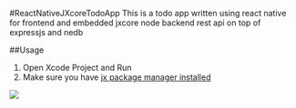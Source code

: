 #ReactNativeJXcoreTodoApp
This is a todo app written using react native 
for frontend and embedded jxcore node backend 
rest api on top of expressjs and nedb

##Usage
1. Open Xcode Project and Run
2. Make sure you have [jx package manager installed](http://jxcore.com/package-manager/)
 
 ![](http://agenthunt.github.io/images/reactnativejxcoretodoapp.gif)

